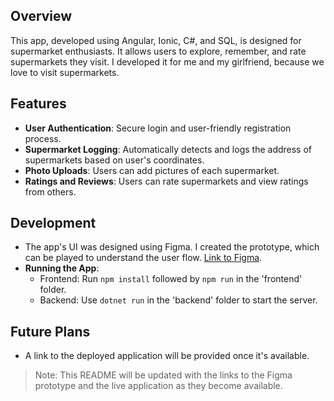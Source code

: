 ## Overview
This app, developed using Angular, Ionic, C#, and SQL, is designed for supermarket enthusiasts. It allows users to explore, remember, and rate supermarkets they visit.
I developed it for me and my girlfriend, because we love to visit supermarkets.

## Features
- **User Authentication**: Secure login and user-friendly registration process.
- **Supermarket Logging**: Automatically detects and logs the address of supermarkets based on user's coordinates.
- **Photo Uploads**: Users can add pictures of each supermarket.
- **Ratings and Reviews**: Users can rate supermarkets and view ratings from others.

## Development
- The app's UI was designed using Figma. I created the prototype, which can be played to understand the user flow. [Link to Figma](https://www.figma.com/proto/Le7UTdR0B2QOqqvKVVoq1k?page-id=0%3A1&type=design&node-id=0-1&t=REDLm52qAj1xvM2I-0&scaling=scale-down&starting-point-node-id=6%3A1113&show-proto-sidebar=1).
- **Running the App**:
  - Frontend: Run `npm install` followed by `npm run` in the 'frontend' folder.
  - Backend: Use `dotnet run` in the 'backend' folder to start the server.

## Future Plans
- A link to the deployed application will be provided once it's available.

> Note: This README will be updated with the links to the Figma prototype and the live application as they become available.
